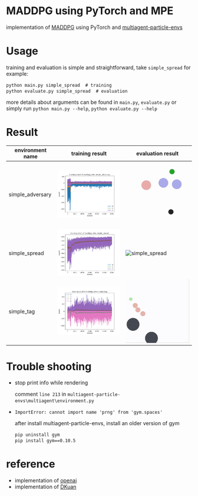 # MADDPG using PyTorch and MPE

implementation of [MADDPG](https://arxiv.org/pdf/1706.02275.pdf) using PyTorch
and [multiagent-particle-envs](https://github.com/openai/multiagent-particle-envs)

# Usage

training and evaluation is simple and straightforward, take `simple_spread` for example:

```shell
python main.py simple_spread  # training
python evaluate.py simple_spread  # evaluation
```

more details about arguments can be found in `main.py`, `evaluate.py`
or simply run `python main.py --help`, `python evaluate.py --help`

# Result

| environment name | training result                                 | evaluation result                               |
| ---------------- | ----------------------------------------------- | ----------------------------------------------- |
| simple_adversary | ![simple_adversary](archive/simple_adversary.png) | ![simple_adversary](archive/simple_adversary.gif) |
| simple_spread    | ![simple_spread](archive/simple_spread.png)       | ![simple_spread](archive/simple_spread.gif)       |
| simple_tag       | ![simple_tag](archive/simple_tag.png)             | ![simple_tag](archive/simple_tag.gif)             |

# Trouble shooting

- stop print info while rendering

  comment `line 213` in `multiagent-particle-envs\multiagent\environment.py`
- `ImportError: cannot import name 'prng' from 'gym.spaces'`

  after install multiagent-particle-envs, install an older version of gym

  ```shell
  pip uninstall gym
  pip install gym==0.10.5  
  ```

# reference

- implementation of [openai](https://github.com/openai/maddpg)
- implementation of [DKuan](https://github.com/DKuan/MADDPG_torch)
